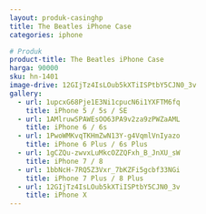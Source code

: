```yaml
---
layout: produk-casinghp
title: The Beatles iPhone Case
categories: iphone

# Produk
product-title: The Beatles iPhone Case
harga: 90000
sku: hn-1401
image-drive: 12GIjTz4IsLOub5kXTiISPtbY5CJN0_3v
gallery:
  - url: 1upcxG68Pje1E3Ni1cpucN6i1YXFTM6fq
    title: iPhone 5 / 5s / SE
  - url: 1AMlruwSPAWEsOO63PA9v2za9zPWZaAML
    title: iPhone 6 / 6s
  - url: 1PwoWMKvqTKHmZwN13Y-g4VqmlVnIyazo
    title: iPhone 6 Plus / 6s Plus
  - url: 1gCZQu-zwvxLuMkcOZZQFxh_B_JnXU_sW
    title: iPhone 7 / 8
  - url: 1bbNcH-7RQ5Z3Vxr_7bKZFi5gcbf33NGi
    title: iPhone 7 Plus / 8 Plus
  - url: 12GIjTz4IsLOub5kXTiISPtbY5CJN0_3v
    title: iPhone X
---
```


